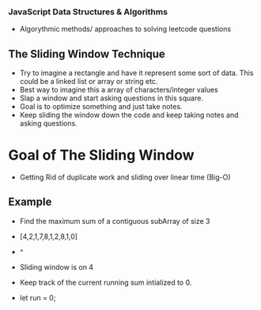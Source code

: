 ### JavaScript Data Structures & Algorithms
- Algorythmic methods/ approaches to solving leetcode questions


## The Sliding Window Technique
- Try to imagine a rectangle and have it represent some sort of data. This could be a linked list or array or string etc. 
- Best way to imagine this a array of characters/integer values
- Slap a window and start asking questions in this square.
- Goal is to optimize something and just take notes.
- Keep sliding the window down the code and keep taking notes and asking questions.

# Goal of The Sliding Window
- Getting Rid of duplicate work and sliding over linear time (Big-O)

## Example 
- Find the maximum sum of a contiguous subArray of size 3 

- [4,2,1,7,8,1,2,8,1,0]
-  ^
- Sliding window is on 4

- Keep track of the current running sum intialized to 0.

- let run = 0;



